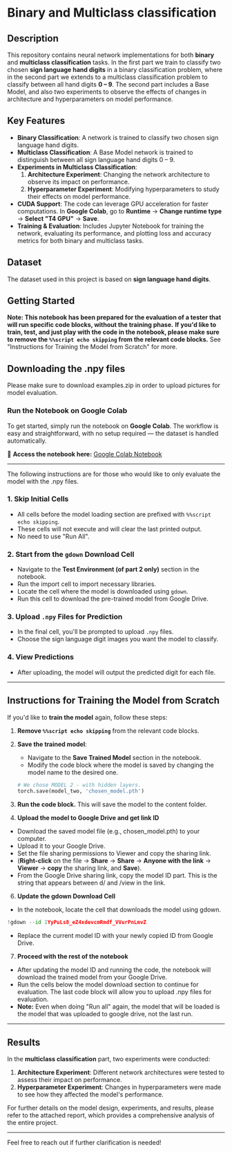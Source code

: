 # Binary and Multiclass classification

## Description
This repository contains neural network implementations for both **binary** and **multiclass classification** tasks. In the first part we train to classify two chosen **sign language hand digits** in a binary classification problem, where in the second part we extends to a multiclass classification problem to classify between all hand digits **0 – 9**. The second part includes a Base Model, and also two experiments to observe the effects of changes in architecture and hyperparameters on model performance.

## Key Features

- **Binary Classification**: A network is trained to classify two chosen sign language hand digits.
- **Multiclass Classification**: A Base Model network is trained to distinguish between all sign language hand digits 0 – 9.
- **Experiments in Multiclass Classification**:
    1. **Architecture Experiment**: Changing the network architecture to observe its impact on performance.
    2. **Hyperparameter Experiment**: Modifying hyperparameters to study their effects on model performance.
- **CUDA Support**: The code can leverage GPU acceleration for faster computations. In **Google Colab**, go to **Runtime** → **Change runtime type** → **Select "T4 GPU"** → **Save**.
- **Training & Evaluation**: Includes Jupyter Notebook for training the network, evaluating its performance, and plotting loss and accuracy metrics for both binary and multiclass tasks.

## Dataset

The dataset used in this project is based on **sign language hand digits**.

## Getting Started

**Note: This notebook has been prepared for the evaluation of a tester that will run specific code blocks, without the training phase.**
**If you'd like to train, test, and just play with the code in the notebook, please make sure to remove the `%%script echo skipping` from the relevant code blocks.**
See "Instructions for Training the Model from Scratch" for more.

## Downloading the .npy files
Please make sure to download examples.zip in order to upload pictures for model evaluation.

### Run the Notebook on Google Colab
To get started, simply run the notebook on **Google Colab**. The workflow is easy and straightforward, with no setup required — the dataset is handled automatically.

📌 **Access the notebook here:** [Google Colab Notebook](https://colab.research.google.com/drive/11X9J2gXqmLOWoQkGUD4JWVuCYijpxok-?usp=sharing)

---

The following instructions are for those who would like to only evaluate the model with the .npy files.

### 1. Skip Initial Cells
- All cells before the model loading section are prefixed with `%%script echo skipping`.
- These cells will not execute and will clear the last printed output.
- No need to use "Run All".

### 2. Start from the `gdown` Download Cell
- Navigate to the **Test Environment (of part 2 only)** section in the notebook.
- Run the import cell to import necessary libraries.
- Locate the cell where the model is downloaded using `gdown`.
- Run this cell to download the pre-trained model from Google Drive.

### 3. Upload `.npy` Files for Prediction
- In the final cell, you'll be prompted to upload `.npy` files.
- Choose the sign language digit images you want the model to classify.

### 4. View Predictions
- After uploading, the model will output the predicted digit for each file.

---

## Instructions for Training the Model from Scratch

If you'd like to **train the model** again, follow these steps:

1. **Remove `%%script echo skipping`** from the relevant code blocks.
2. **Save the trained model**:
   - Navigate to the **Save Trained Model** section in the notebook.
   - Modify the code block where the model is saved by changing the model name to the desired one.
   
   ```python
   # We chose MODEL 2 - with hidden layers.
   torch.save(model_two, 'chosen_model.pth')

3. **Run the code block.**  This will save the model to the content folder.

4. **Upload the model to Google Drive and get link ID**
  - Download the saved model file (e.g., chosen_model.pth) to your computer.
  - Upload it to your Google Drive.
  - Set the file sharing permissions to Viewer and copy the sharing link.
  - (**Right-click** on the file → **Share** → **Share** → **Anyone with the link** → **Viewer** → **copy** the sharing link, and **Save**).
  - From the Google Drive sharing link, copy the model ID part. This is the string that appears between d/ and /view in the link.

6. **Update the gdown Download Cell**

  - In the notebook, locate the cell that downloads the model using gdown.
  ```python
  !gdown --id 1YyPuLs8_eZ4xdevcmRmdf_VVurPnLmvZ
  ```
  - Replace the current model ID with your newly copied ID from Google Drive.

7. **Proceed with the rest of the notebook**

  - After updating the model ID and running the code, the notebook will download the trained model from your Google Drive.
  - Run the cells below the model download section to continue for evaluation. The last code block will allow you to upload .npy files for evaluation.
  - **Note:**  Even when doing "Run all" again, the model that will be loaded is the model that was uploaded to google drive, not the last run.

---

## Results

In the **multiclass classification** part, two experiments were conducted:
1. **Architecture Experiment**: Different network architectures were tested to assess their impact on performance.
2. **Hyperparameter Experiment**: Changes in hyperparameters were made to see how they affected the model's performance.

For further details on the model design, experiments, and results, please refer to the attached report, which provides a comprehensive analysis of the entire project.

---
Feel free to reach out if further clarification is needed!

